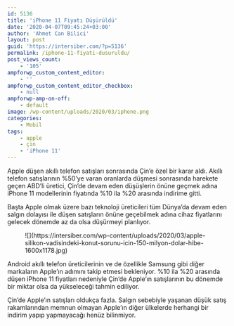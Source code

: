 ```yaml
---
id: 5136
title: 'iPhone 11 Fiyatı Düşürüldü'
date: '2020-04-07T09:45:24+03:00'
author: 'Ahmet Can Bilici'
layout: post
guid: 'https://intersiber.com/?p=5136'
permalink: /iphone-11-fiyati-dusuruldu/
post_views_count:
    - '105'
ampforwp_custom_content_editor:
    - ''
ampforwp_custom_content_editor_checkbox:
    - null
ampforwp-amp-on-off:
    - default
image: /wp-content/uploads/2020/03/iphone.png
categories:
    - Mobil
tags:
    - apple
    - çin
    - 'iPhone 11'
---
```


Apple düşen akıllı telefon satışları sonrasında Çin’e özel bir karar aldı. Akıllı telefon satışlarının %50’ye varan oranlarda düşmesi sonrasında harekete geçen ABD’li üretici, Çin’de devam eden düşüşlerin önüne geçmek adına iPhone 11 modellerinin fiyatında %10 ila %20 arasında indirime gitti.

Başta Apple olmak üzere bazı teknoloji üreticileri tüm Dünya’da devam eden salgın dolayısı ile düşen satışların önüne geçebilmek adına cihaz fiyatlarını gelecek dönemde az da olsa düşürmeyi planlıyor.

<figure class="wp-block-image size-large">![](https://intersiber.com/wp-content/uploads/2020/03/apple-silikon-vadisindeki-konut-sorunu-icin-150-milyon-dolar-hibe-1600x1178.jpg)</figure>Android akıllı telefon üreticilerinin ve de özellikle Samsung gibi diğer markaların Apple’ın adımını takip etmesi bekleniyor. %10 ila %20 arasında düşen iPhone 11 fiyatları nedeniyle Çin’de Apple’ın satışlarının bu dönemde bir miktar olsa da yükseleceği tahmin ediliyor.

Çin’de Apple’ın satışları oldukça fazla. Salgın sebebiyle yaşanan düşük satış rakamlarından memnun olmayan Apple’ın diğer ülkelerde herhangi bir indirim yapıp yapmayacağı henüz bilinmiyor.